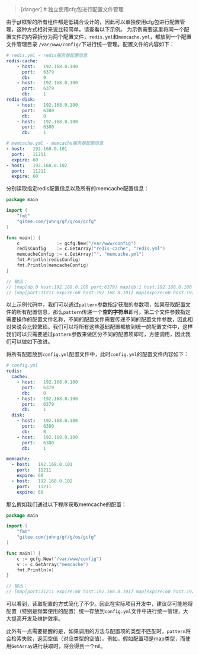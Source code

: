 
>[danger] # 独立使用cfg包进行配置文件管理

由于gf框架的所有组件都是低耦合设计的，因此可以单独使用cfg包进行配置管理，这种方式相对来说比较简单。请查看以下示例。
为示例需要这里将同一个配置文件的内容拆分为两个配置文件，```redis.yml```和```memcache.yml```，都放到一个配置文件管理目录 ```/var/www/config/```下进行统一管理。配置文件的内容如下：
```yml
# redis.yml - redis服务器配置信息
redis-cache:
    - host:   192.168.0.100
      port:   6379
      db:     0
    - host:   192.168.0.100
      port:   6379
      db:     1
redis-disk:
    - host:   192.168.0.100
      port:   6380
      db:     0
    - host:   192.168.0.100
      port:   6380
      db:     1
```
```yml
# memcache.yml - memcache服务器配置信息
- host:   192.168.0.101
  port:   11211
  expire: 60
- host:   192.168.0.102
  port:   11211
  expire: 60
```
分别读取指定redis配置信息以及所有的memcache配置信息：
```go
package main

import (
    "fmt"
    "gitee.com/johng/gf/g/os/gcfg"
)

func main() {
    c              := gcfg.New("/var/www/config")
    redisConfig    := c.GetArray("redis-cache", "redis.yml")
    memcacheConfig := c.GetArray("", "memcache.yml")
    fmt.Println(redisConfig)
    fmt.Println(memcacheConfig)
}

// 输出：
// [map[db:0 host:192.168.0.100 port:6379] map[db:1 host:192.168.0.100 port:6379]]
// [map[port:11211 expire:60 host:192.168.0.101] map[expire:60 host:192.168.0.102 port:11211]]
```
以上示例代码中，我们可以通过```pattern```参数指定获取的参数项，如果获取配置文件的所有配置信息，那么```pattern```传递一个**空的字符串**即可。第二个文件参数指定需要操作的配置文件名称，不同的配置文件需要传递不同的配置文件参数，因此相对来说会比较繁琐。我们可以将所有这些基础配置都放到统一的配置文件中，这样我们可以只需要通过```pattern```参数来做区分不同的配置项即可，方便调用，因此我们可以做如下改进。

将所有配置放到```config.yml```配置文件中，此时```config.yml```的配置文件内容如下：
```yml
# config.yml
redis:
  cache:
    - host:   192.168.0.100
      port:   6379
      db:     0
    - host:   192.168.0.100
      port:   6379
      db:     1
  disk:
    - host:   192.168.0.100
      port:   6380
      db:     0
    - host:   192.168.0.100
      port:   6380
      db:     1

memcache:
  - host:   192.168.0.101
    port:   11211
    expire: 60
  - host:   192.168.0.102
    port:   11211
    expire: 60
```
那么假如我们通过以下程序获取memcache的配置：
```go
package main

import (
    "fmt"
    "gitee.com/johng/gf/g/os/gcfg"
)

func main() {
    c := gcfg.New("/var/www/config")
    v := c.GetArray("memcache")
    fmt.Println(v)
}

// 输出：
// [map[port:11211 expire:60 host:192.168.0.101] map[expire:60 host:192.168.0.102 port:11211]]
```
可以看到，读取配置的方式简化了不少。因此在实际项目开发中，建议尽可能地将配置（特别是频繁使用的配置）统一存放到```config.yml```文件中进行统一管理，大大提高开发及维护效率。

此外有一点需要提醒的是，如果调用的方法与配置项的类型不匹配时，```pattern```将会检索失败，返回空值（对应类型的空值）。例如，假如配置项是map类型，而使用```GetArray```进行获取时，将会得到一个nil。
